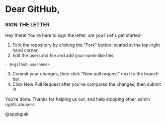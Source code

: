 # Dear GitHub,
### SIGN THE LETTER

Hey there!
You're here to sign the letter, are you? Let's get started!
1. Fork the repository by clicking the "Fork" button located at the top-right hand corner.
2. Edit the users.md file and add your name like this:
```
- @<github-username>
```
3. Commit your changes, then click "New pull request" next to the branch bar.
4. Click New Pull Request after you've compared the changes, then submit it!

You're done. Thanks for helping us out, and help stopping other admin rights abusers.

@applqpak

